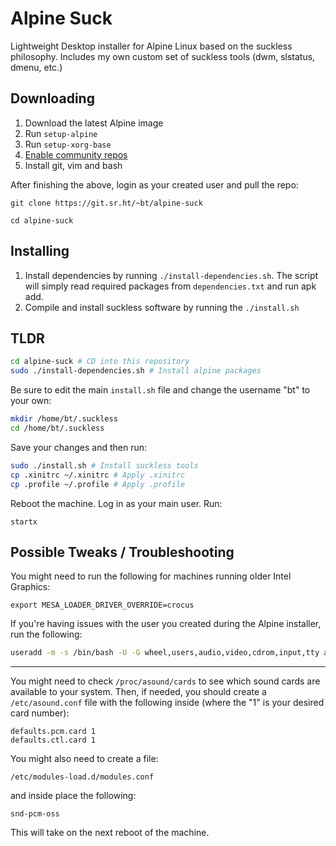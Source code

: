 # Alpine Suck

Lightweight Desktop installer for Alpine Linux based on the suckless philosophy.
Includes my own custom set of suckless tools (dwm, slstatus, dmenu, etc.)

## Downloading

1. Download the latest Alpine image
2. Run `setup-alpine`
3. Run `setup-xorg-base`
4. [Enable community repos](https://wiki.alpinelinux.org/wiki/Repositories#Enabling_the_community_repository)
5. Install git, vim and bash

After finishing the above, login as your created user and
pull the repo:

`git clone https://git.sr.ht/~bt/alpine-suck`

`cd alpine-suck`

## Installing

1) Install dependencies by running `./install-dependencies.sh`. The script will simply read required packages from `dependencies.txt` and run apk add.
2) Compile and install suckless software by running the `./install.sh`

## TLDR

```sh
cd alpine-suck # CD into this repository
sudo ./install-dependencies.sh # Install alpine packages
```

Be sure to edit the main `install.sh` file and change the username "bt" to your own:

```sh
mkdir /home/bt/.suckless
cd /home/bt/.suckless
```

Save your changes and then run:

```sh
sudo ./install.sh # Install suckless tools
cp .xinitrc ~/.xinitrc # Apply .xinitrc
cp .profile ~/.profile # Apply .profile
```

Reboot the machine. Log in as your main user. Run:

```
startx
```

## Possible Tweaks / Troubleshooting

You might need to run the following for machines running older Intel Graphics:

```
export MESA_LOADER_DRIVER_OVERRIDE=crocus
```

If you're having issues with the user you created during the Alpine installer, run the following:

```sh
useradd -m -s /bin/bash -U -G wheel,users,audio,video,cdrom,input,tty alpineuser
```

---

You might need to check `/proc/asound/cards` to see which sound cards are available to your system. Then, if needed, you should create a `/etc/asound.conf` file with the following inside (where the "1" is your desired card number):

```
defaults.pcm.card 1
defaults.ctl.card 1
```

You might also need to create a file:

```
/etc/modules-load.d/modules.conf
```

and inside place the following:

```
snd-pcm-oss
```

This will take on the next reboot of the machine.
